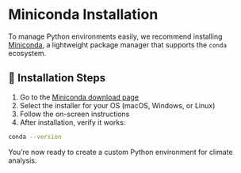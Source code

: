 # Miniconda Installation

To manage Python environments easily, we recommend installing [Miniconda](https://docs.conda.io/en/latest/miniconda.html), a lightweight package manager that supports the `conda` ecosystem.

## 🔧 Installation Steps

1. Go to the [Miniconda download page](https://docs.conda.io/en/latest/miniconda.html)
2. Select the installer for your OS (macOS, Windows, or Linux)
3. Follow the on-screen instructions
4. After installation, verify it works:

```bash
conda --version
```
You’re now ready to create a custom Python environment for climate analysis.



